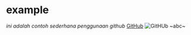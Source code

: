 # example

*ini adalah contoh sederhana penggunaan github*
[GitHub](https://github.com/wikimedia/mediawiki)
![GitHUb](https://th.bing.com/th/id/OIP.NIDbXqvT7zXPNJyqRMUXHgHaHa?rs=1&pid=ImgDetMain)
~abc~

